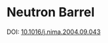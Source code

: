 Neutron Barrel
==============

DOI: [10.1016/j.nima.2004.09.043](http://adsabs.harvard.edu/cgi-bin/nph-abs_connect?fforward=http://dx.doi.org/10.1016/j.nima.2004.09.043)
